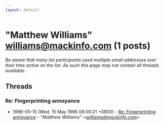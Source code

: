 ```yaml
---
layout: default
---
```


# "Matthew Williams" <williams@mackinfo.com> (1 posts)

_Be aware that many list participants used multiple email addresses over their time active on the list. As such this page may not contain all threads available._

## Threads

### Re: Fingerprinting annoyance
+ 1996-05-15 (Wed, 15 May 1996 08:00:21 +0800) - [Re: Fingerprinting annoyance](/archive/1996/05/51eb558009c6000c9ac90d3b63b8788f1dec5af21eb00bd861ba592b38055334) - _"Matthew Williams" \<williams@mackinfo.com\>_

